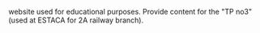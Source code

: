 website used for educational purposes.
Provide content for the "TP no3" (used at ESTACA for 2A railway branch).
